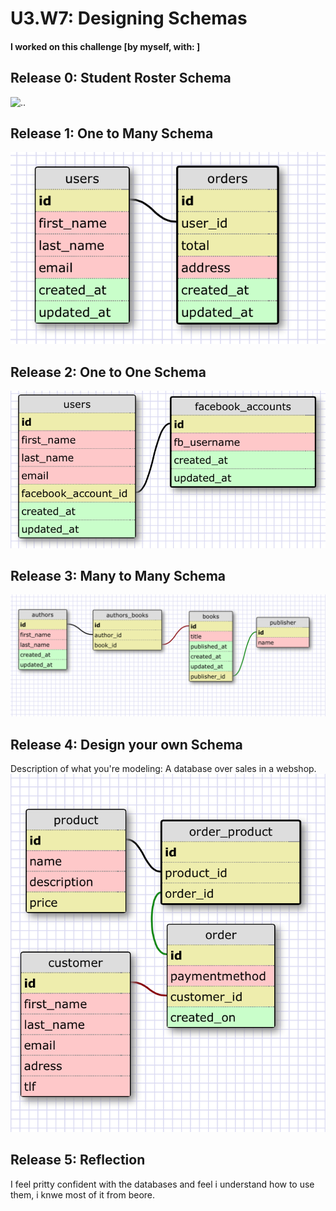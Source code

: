 # U3.W7: Designing Schemas


#### I worked on this challenge [by myself, with: ]


## Release 0: Student Roster Schema
![..](https://raw.githubusercontent.com/LasseSviland/phase_0_unit_3/master/week_7/imgs/student.jpg "student")


## Release 1: One to Many Schema
![..](https://raw.githubusercontent.com/LasseSviland/phase_0_unit_3/master/week_7/imgs/one_to_many.jpg "one to many")


## Release 2: One to One Schema
![..](https://raw.githubusercontent.com/LasseSviland/phase_0_unit_3/master/week_7/imgs/one_to_one.jpg "one to one")


## Release 3: Many to Many Schema
![..](https://raw.githubusercontent.com/LasseSviland/phase_0_unit_3/master/week_7/imgs/many_to_many.jpg "many to many")


## Release 4: Design your own Schema
Description of what you're modeling: 
A database over sales in a webshop.
![..](https://raw.githubusercontent.com/LasseSviland/phase_0_unit_3/master/week_7/imgs/my_one_to_many_and_one_to_one.jpg "my own schema")


## Release 5: Reflection
I feel pritty confident with the databases and feel i understand how to use them, i knwe most of it from beore.